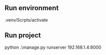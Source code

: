 ## Run environment
.venv/Scrpts/activate

## Run project
python .\manage.py runserver 192.168.1.4:8000